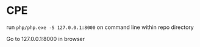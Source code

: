 # CPE
run `php/php.exe -S 127.0.0.1:8000` on command line within repo directory

Go to 127.0.0.1:8000 in browser
